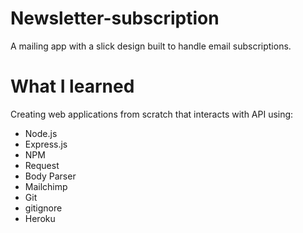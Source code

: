 # Newsletter-subscription
A mailing app with a slick design built to handle email subscriptions.

# What I learned
Creating web applications from scratch that interacts with API using:
- Node.js
- Express.js
- NPM
- Request
- Body Parser
- Mailchimp
- Git
- gitignore
- Heroku
